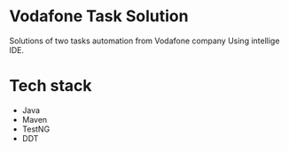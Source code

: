 # Vodafone Task Solution
Solutions of two tasks automation from Vodafone company Using intellige IDE.

# Tech stack
- Java
- Maven
- TestNG
- DDT
